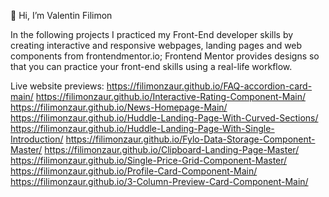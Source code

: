 👋 Hi, I’m Valentin Filimon

In the following projects I practiced my Front-End developer skills by creating interactive and responsive webpages, landing pages and web components from
frontendmentor.io;
Frontend Mentor provides designs so that you can practice your front-end skills using a real-life workflow.

Live website previews:
https://filimonzaur.github.io/FAQ-accordion-card-main/
https://filimonzaur.github.io/Interactive-Rating-Component-Main/
https://filimonzaur.github.io/News-Homepage-Main/
https://filimonzaur.github.io/Huddle-Landing-Page-With-Curved-Sections/
https://filimonzaur.github.io/Huddle-Landing-Page-With-Single-Introduction/
https://filimonzaur.github.io/Fylo-Data-Storage-Component-Master/
https://filimonzaur.github.io/Clipboard-Landing-Page-Master/
https://filimonzaur.github.io/Single-Price-Grid-Component-Master/
https://filimonzaur.github.io/Profile-Card-Component-Main/
https://filimonzaur.github.io/3-Column-Preview-Card-Component-Main/


